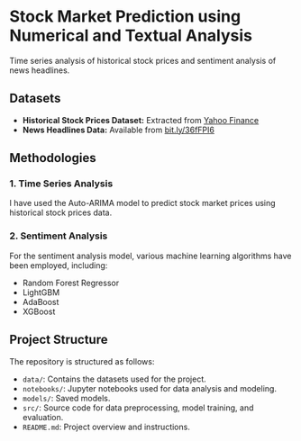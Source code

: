 # Stock Market Prediction using Numerical and Textual Analysis

Time series analysis of historical stock prices and sentiment analysis of news headlines.

## Datasets
- **Historical Stock Prices Dataset:** Extracted from [Yahoo Finance](https://finance.yahoo.com/)
- **News Headlines Data:** Available from [bit.ly/36fFPI6](https://bit.ly/36fFPI6)

## Methodologies

### 1. Time Series Analysis
I have used the Auto-ARIMA model to predict stock market prices using historical stock prices data.

### 2. Sentiment Analysis
For the sentiment analysis model, various machine learning algorithms have been employed, including:
- Random Forest Regressor
- LightGBM
- AdaBoost
- XGBoost

## Project Structure
The repository is structured as follows:
- `data/`: Contains the datasets used for the project.
- `notebooks/`: Jupyter notebooks used for data analysis and modeling.
- `models/`: Saved models.
- `src/`: Source code for data preprocessing, model training, and evaluation.
- `README.md`: Project overview and instructions.
